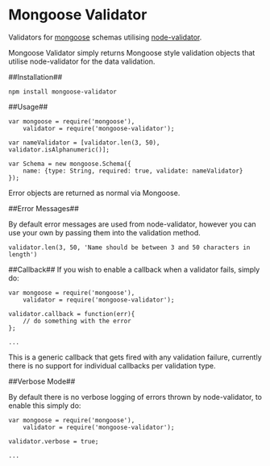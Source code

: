 Mongoose Validator
==================

Validators for [mongoose](http://mongoosejs.com) schemas utilising [node-validator](https://github.com/chriso/node-validator).

Mongoose Validator simply returns Mongoose style validation objects that utilise node-validator for the data validation.

##Installation##

	npm install mongoose-validator

##Usage##

	var mongoose = require('mongoose'),
		validator = require('mongoose-validator');
	
	var nameValidator = [validator.len(3, 50), validator.isAlphanumeric()];
	
	var Schema = new mongoose.Schema({
		name: {type: String, required: true, validate: nameValidator}
	});

Error objects are returned as normal via Mongoose.

##Error Messages##

By default error messages are used from node-validator, however you can use your own by passing them into the validation method.

	validator.len(3, 50, 'Name should be between 3 and 50 characters in length')

##Callback##
If you wish to enable a callback when a validator fails, simply do:

	var mongoose = require('mongoose'),
		validator = require('mongoose-validator');
	
	validator.callback = function(err){
		// do something with the error
	};
	
	...

This is a generic callback that gets fired with any validation failure, currently there is no support for individual callbacks per validation type.


##Verbose Mode##

By default there is no verbose logging of errors thrown by node-validator, to enable this simply do:

	var mongoose = require('mongoose'),
		validator = require('mongoose-validator');
	
	validator.verbose = true;
	
	...